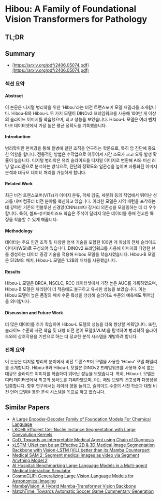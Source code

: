 # Hibou: A Family of Foundational Vision Transformers for Pathology
## TL;DR
## Summary
- [https://arxiv.org/pdf/2406.05074.pdf](https://arxiv.org/pdf/2406.05074.pdf)

### 섹션 요약

#### Abstract
이 논문은 디지털 병리학을 위한 'Hibou'라는 비전 트랜스포머 모델 패밀리를 소개합니다. Hibou-B와 Hibou-L 두 가지 모델이 DINOv2 프레임워크를 사용해 100만 개 이상의 슬라이드 이미지를 학습했으며, 최고 성능을 보였습니다. Hibou-L 모델은 여러 벤치마크 데이터셋에서 가장 높은 평균 정확도를 기록했습니다.

#### Introduction
병리학이란 현미경을 통해 질병에 걸린 조직을 연구하는 학문으로, 특히 암 진단에 중요한 역할을 합니다. 전통적인 방법은 수작업으로 이루어져 시간 소모가 크고 오류 발생 확률이 높습니다. 디지털 병리학은 유리 슬라이드를 디지털 이미지로 변환해 AI와 머신 러닝 알고리즘으로 분석하는 방식으로, 진단의 정확도와 일관성을 높이며 자동화된 이미지 분석과 대규모 데이터 처리를 가능하게 합니다.

#### Related Work
최근 비전 트랜스포머(ViTs)가 이미지 분류, 객체 검출, 세분화 등의 작업에서 뛰어난 성과를 내며 컴퓨터 비전 분야를 혁신하고 있습니다. 이러한 모델은 지역 패턴을 포착하는 데 강력한 기존의 컨볼루션 신경망(CNNs)보다 장거리 의존성을 모델링하는 데 더 우수합니다. 특히, 셀프-슈퍼바이즈드 학습은 주석이 달리지 않은 데이터를 통해 견고한 특징을 학습할 수 있게 해줍니다.

#### Methodology
데이터는 주요 인간 조직 및 다양한 염색 기술을 포함한 100만 개 이상의 전체 슬라이드 이미지(WSI)로 구성되어 있습니다. DINOv2 프레임워크를 사용해 이미지의 다양한 뷰를 생성하는 데이터 증강 기술을 적용해 Hibou 모델을 학습시켰습니다. Hibou-B 모델은 512M의 패치, Hibou-L 모델은 1.2B의 패치를 사용했습니다.

#### Results
Hibou-L 모델은 BRCA, NSCLC, RCC 데이터셋에서 가장 높은 AUC를 기록하였으며, Hibou-B 모델은 처리량이 더 적음에도 불구하고 유사한 성능을 보였습니다. 이는 Hibou 모델이 높은 품질의 패치 수준 특성을 생성해 슬라이드 수준의 예측에도 뛰어남을 의미합니다.

#### Discussion and Future Work
더 많은 데이터를 추가 학습하여 Hibou-L 모델의 성능을 더욱 향상할 계획입니다. 또한, 슬라이드 수준의 사전 학습 및 대형 비전 언어 모델(LVLM)을 탐색하여 병리학적 슬라이드와의 상호작용을 기반으로 하는 더 정교한 분석 시스템을 개발하려 합니다.

### 전체 요약
이 논문은 디지털 병리학 분야에서 비전 트랜스포머 모델을 사용한 'Hibou' 모델 패밀리를 소개합니다. Hibou-B와 Hibou-L 모델은 DINOv2 프레임워크를 사용해 주석 없는 대규모 슬라이드 이미지를 학습하여 뛰어난 성능을 보였습니다. 특히, Hibou-L 모델은 여러 데이터셋에서 최고의 정확도를 기록하였으며, 이는 해당 모델의 견고성과 다양성을 입증합니다. 향후 연구에서는 데이터 양을 늘리고, 슬라이드 수준의 사전 학습과 대형 비전 언어 모델을 통한 분석 시스템을 목표로 하고 있습니다.

## Similar Papers
- [A Large Encoder-Decoder Family of Foundation Models For Chemical Language](2407.20267.md)
- [LKCell: Efficient Cell Nuclei Instance Segmentation with Large Convolution Kernels](2407.18054.md)
- [CoD, Towards an Interpretable Medical Agent using Chain of Diagnosis](2407.13301.md)
- [xLSTM-UNet can be an Effective 2D & 3D Medical Image Segmentation Backbone with Vision-LSTM (ViL) better than its Mamba Counterpart](2407.01530.md)
- [Medical SAM 2: Segment medical images as video via Segment Anything Model 2](2408.00874.md)
- [AI Hospital: Benchmarking Large Language Models in a Multi-agent Medical Interaction Simulator](2402.09742.md)
- [CosmoCLIP: Generalizing Large Vision-Language Models for Astronomical Imaging](2407.07315.md)
- [MambaVision: A Hybrid Mamba-Transformer Vision Backbone](2407.08083.md)
- [MatchTime: Towards Automatic Soccer Game Commentary Generation](2406.18530.md)
